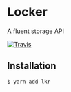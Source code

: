 # Locker
A fluent storage API

[![Travis](https://img.shields.io/travis/tymondesigns/locker.svg?style=flat-square)](https://travis-ci.org/tymondesigns/locker)

## Installation

```bash
$ yarn add lkr
```
